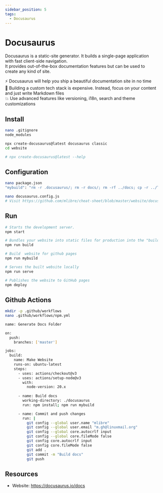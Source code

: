 ```yaml
---
sidebar_position: 5
tags:
  - Docusaurus
---
```


# Docusaurus

Docusaurus is a static-site generator. It builds a single-page application with fast client-side navigation.  
It provides out-of-the-box documentation features but can be used to create any kind of site.

⚡️ Docusaurus will help you ship a beautiful documentation site in no time  
💸 Building a custom tech stack is expensive. Instead, focus on your content and just write Markdown files  
💥 Use advanced features like versioning, i18n, search and theme customizations

## Install

```bash
nano .gitignore
node_modules

npx create-docusaurus@latest docusaurus classic
cd website

# npx create-docusaurus@latest --help
```

## Configuration

```bash
nano package.json
"mybuild": "rm -r .docusaurus/; rm -r docs/; rm -rf ../docs; cp -r ../Tutorials docs/; docusaurus build; cp -r build ../docs"

nano docusaurus.config.js
# Visit https://github.com/mlibre/cheat-sheet/blob/master/website/docusaurus.config.js
```

## Run

```bash
# Starts the development server.
npm start

# Bundles your website into static files for production into the "build" folder
npm run build

# Build  website for github pages
npm run mybuild

# Serves the built website locally
npm run serve

# Publishes the website to GitHub pages
npm deploy
```

## Github Actions

```bash
mkdir -p .github/workflows
nano .github/workflows/npm.yml

name: Generate Docs Folder

on:
  push:
    branches: ['master']

jobs:
  build:
    name: Make Website
    runs-on: ubuntu-latest
    steps:
      - uses: actions/checkout@v3
      - uses: actions/setup-node@v3
        with:
          node-version: 20.x
      
      - name: Build docs
        working-directory: ./docusaurus
        run: npm install; npm run mybuild

      - name: Commit and push changes
        run: |
          git config --global user.name "mlibre"
          git config --global user.email "m.gh@linuxmail.org"
          git config --global core.autocrlf input
          git config --global core.fileMode false
          git config core.autocrlf input
          git config core.fileMode false
          git add .
          git commit -m "Build docs"
          git push

```

## Resources

- Website: <https://docusaurus.io/docs>
